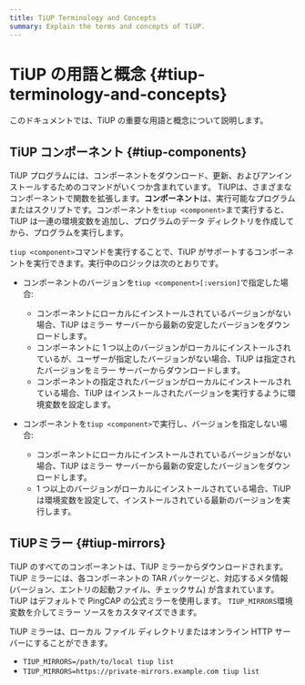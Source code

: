 ```yaml
---
title: TiUP Terminology and Concepts
summary: Explain the terms and concepts of TiUP.
---
```


# TiUP の用語と概念 {#tiup-terminology-and-concepts}

このドキュメントでは、TiUP の重要な用語と概念について説明します。

## TiUP コンポーネント {#tiup-components}

TiUP プログラムには、コンポーネントをダウンロード、更新、およびアンインストールするためのコマンドがいくつか含まれています。 TiUPは、さまざまなコンポーネントで関数を拡張します。**コンポーネント**は、実行可能なプログラムまたはスクリプトです。コンポーネントを`tiup <component>`まで実行すると、TiUP は一連の環境変数を追加し、プログラムのデータ ディレクトリを作成してから、プログラムを実行します。

`tiup <component>`コマンドを実行することで、TiUP がサポートするコンポーネントを実行できます。実行中のロジックは次のとおりです。

-   コンポーネントのバージョンを`tiup <component>[:version]`で指定した場合:

    -   コンポーネントにローカルにインストールされているバージョンがない場合、TiUP はミラー サーバーから最新の安定したバージョンをダウンロードします。
    -   コンポーネントに 1 つ以上のバージョンがローカルにインストールされているが、ユーザーが指定したバージョンがない場合、TiUP は指定されたバージョンをミラー サーバーからダウンロードします。
    -   コンポーネントの指定されたバージョンがローカルにインストールされている場合、TiUP はインストールされたバージョンを実行するように環境変数を設定します。

-   コンポーネントを`tiup <component>`で実行し、バージョンを指定しない場合:

    -   コンポーネントにローカルにインストールされているバージョンがない場合、TiUP はミラー サーバーから最新の安定したバージョンをダウンロードします。
    -   1 つ以上のバージョンがローカルにインストールされている場合、TiUP は環境変数を設定して、インストールされている最新のバージョンを実行します。

## TiUPミラー {#tiup-mirrors}

TiUP のすべてのコンポーネントは、TiUP ミラーからダウンロードされます。 TiUP ミラーには、各コンポーネントの TAR パッケージと、対応するメタ情報 (バージョン、エントリの起動ファイル、チェックサム) が含まれています。 TiUP はデフォルトで PingCAP の公式ミラーを使用します。 `TIUP_MIRRORS`環境変数を介してミラー ソースをカスタマイズできます。

TiUP ミラーは、ローカル ファイル ディレクトリまたはオンライン HTTP サーバーにすることができます。

-   `TIUP_MIRRORS=/path/to/local tiup list`
-   `TIUP_MIRRORS=https://private-mirrors.example.com tiup list`
